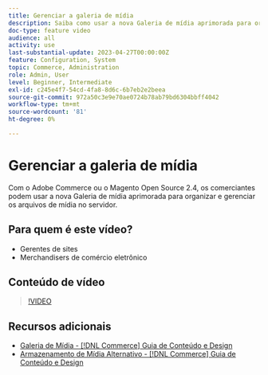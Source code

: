 ```yaml
---
title: Gerenciar a galeria de mídia
description: Saiba como usar a nova Galeria de mídia aprimorada para organizar e gerenciar arquivos de mídia no servidor.
doc-type: feature video
audience: all
activity: use
last-substantial-update: 2023-04-27T00:00:00Z
feature: Configuration, System
topic: Commerce, Administration
role: Admin, User
level: Beginner, Intermediate
exl-id: c245e4f7-54cd-4fa8-8d6c-6b7eb2e2beea
source-git-commit: 972a50c3e9e70ae0724b78ab79bd6304bbff4042
workflow-type: tm+mt
source-wordcount: '81'
ht-degree: 0%

---
```


# Gerenciar a galeria de mídia

Com o Adobe Commerce ou o Magento Open Source 2.4, os comerciantes podem usar a nova Galeria de mídia aprimorada para organizar e gerenciar os arquivos de mídia no servidor.

## Para quem é este vídeo?

- Gerentes de sites
- Merchandisers de comércio eletrônico

## Conteúdo de vídeo

>[!VIDEO](https://video.tv.adobe.com/v/3417361?quality=12&learn=on&captions=por_br)

## Recursos adicionais

- [Galeria de Mídia - [!DNL Commerce] Guia de Conteúdo e Design](https://experienceleague.adobe.com/pt-br/docs/commerce-admin/content-design/wysiwyg/gallery/media-gallery)
- [Armazenamento de Mídia Alternativo - [!DNL Commerce] Guia de Conteúdo e Design](https://experienceleague.adobe.com/pt-br/docs/commerce-admin/content-design/wysiwyg/storage/media-storage)
